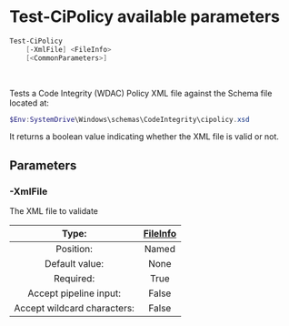 # Test-CiPolicy available parameters

```powershell
Test-CiPolicy
    [-XmlFile] <FileInfo> 
    [<CommonParameters>]
```

<br>

Tests a Code Integrity (WDAC) Policy XML file against the Schema file located at:

```powershell
$Env:SystemDrive\Windows\schemas\CodeIntegrity\cipolicy.xsd
```

It returns a boolean value indicating whether the XML file is valid or not.


## Parameters

### -XmlFile

The XML file to validate

<div align='center'>

| Type: |[FileInfo](https://learn.microsoft.com/en-us/dotnet/api/system.io.fileinfo)|
| :-------------: | :-------------: |
| Position: | Named |
| Default value: | None |
| Required: | True |
| Accept pipeline input: | False |
| Accept wildcard characters: | False |

</div>

<br>